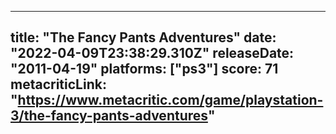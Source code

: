 
---
title: "The Fancy Pants Adventures"
date: "2022-04-09T23:38:29.310Z"
releaseDate: "2011-04-19"
platforms: ["ps3"]
score: 71
metacriticLink: "https://www.metacritic.com/game/playstation-3/the-fancy-pants-adventures"
---
